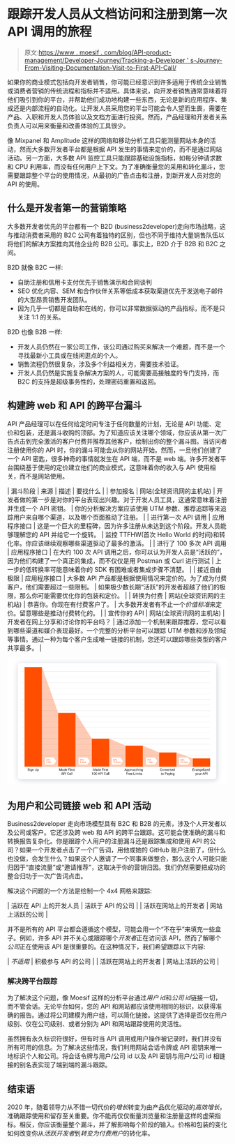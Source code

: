 # 跟踪开发人员从文档访问和注册到第一次 API 调用的旅程

> 原文:[https://www . moesif . com/blog/API-product-management/Developer-Journey/Tracking-a-Developer ' s-Journey-From-Visiting-Documentation-Visit-to-First-API-Call/](https://www.moesif.com/blog/api-product-management/developer-journey/Tracking-a-Developer)

如果你的商业模式包括向开发者销售，你可能已经意识到许多适用于传统企业销售或消费者营销的传统流程和指标并不适用。具体来说，向开发者销售通常意味着将他们吸引到你的平台，并帮助他们成功地构建一些东西，无论是新的应用程序、集成还是内部流程的自动化。让开发人员采用您的平台可能会令人望而生畏，需要在产品、入职和开发人员体验以及文档方面进行投资。然而，产品经理和开发者关系负责人可以用来衡量和改善体验的工具很少。

像 Mixpanel 和 Amplitude 这样的网络和移动分析工具只能测量网站本身的活动，然而大多数开发者平台都是根据 API 发生的事情来定价的，而不是通过网站活动。另一方面，大多数 API 监控工具只能跟踪基础设施指标，如每分钟请求数和 CPU 利用率，而没有任何用户上下文。为了准确衡量您的采用和转化漏斗，您需要跟踪整个平台的使用情况，从最初的广告点击和注册，到新开发人员对您的 API 的使用。

## 什么是开发者第一的营销策略

大多数开发者优先的平台都有一个 B2D (business2developer)走向市场战略，这与推动消费者采用的 B2C 公司有着独特的区别，但也不同于维持大量销售队伍以将他们的解决方案推向其他企业的 B2B 公司。事实上，B2D 介于 B2B 和 B2C 之间。

B2D 就像 B2C 一样:

*   自助注册和信用卡支付优先于销售演示和合同谈判
*   SEO 优化内容、SEM 和合作伙伴关系等低成本获取渠道优先于发送电子邮件的大型昂贵销售开发团队。
*   因为几乎一切都是自助和在线的，你可以非常数据驱动的产品指标，而不是只关注 1:1 的关系。

B2D 也像 B2B 一样:

*   开发人员仍然在一家公司工作，该公司通过购买来解决一个难题，而不是一个寻找最新小工具或在线闲逛点的个人。
*   销售流程仍然很复杂，涉及多个利益相关方，需要技术验证。
*   开发人员仍然是实施复杂解决方案的人，可能需要高接触度的专门支持，而 B2C 的支持是超级事务性的，处理密码重置和返回。

## 构建跨 web 和 API 的跨平台漏斗

API 产品经理可以在任何给定时间专注于任何数量的计划，无论是 API 功能、定价和包装，还是漏斗收购的顶部。为了知道应该关注哪个领域，你应该从第一次广告点击到完全激活的客户付费并推荐其他客户，绘制出你的整个漏斗图。当访问者注册使用你的 API 时，你的漏斗可能会从你的网站开始。然而，一旦他们创建了一个 API 密匙，很多神奇的事情就发生在 API 端，而不是 web 端。许多开发者平台围绕基于使用的定价建立他们的商业模式，这意味着你的收入与 API 使用相关，而不是网站使用。

| 漏斗阶段 | 来源 | 描述 | 要找什么 |
| 参加报名 | 网站(全球资讯网的主机站) | 开发者做的第一步是对你的平台表现出兴趣。对于开发人员工具，这通常意味着注册并生成一个 API 密钥。 | 你的分析解决方案应该使用 UTM 参数、推荐追踪等来追踪用户来自哪个渠道，以及哪个页面推动了注册。 |
| 进行第一次 API 调用 | 应用程序接口 | 这是一个巨大的里程碑，因为许多注册从未达到这个阶段。开发人员能够理解您的 API 并给它一个旋转。 | 监控 TTFHW(首次 Hello World 的时间)和转化率。你应该继续观察哪些渠道驱动了最多的激活。 |
| 进行了 100 多次 API 调用 | 应用程序接口 | 在大约 100 次 API 调用之后，你可以认为开发人员是“活跃的”，因为他们构建了一个真正的集成，而不仅仅是用 Postman 或 Curl 进行测试 | 上一步的低转换率可能意味着你的 SDK 有困难或者集成步骤不清楚。 |
| 接近自由极限 | 应用程序接口 | 大多数 API 产品都是根据使用情况来定价的。为了成为付费客户，他们需要超过一些限制。 | 如果极少数长期“活跃”的开发者超越了他们的极限，那么你可能需要优化你的包装和定价。 |
| 转换为付费 | 网站(全球资讯网的主机站) | 恭喜你。你现在有付费客户了。 | 大多数开发者有不止一个*价值标准*来定价。留意哪些是推动付费转化的。 |
| 宣传你的 API | 网站(全球资讯网的主机站) | 开发者在网上分享和讨论你的平台吗？ | 通过添加一个机制来跟踪推荐，您可以看到哪些渠道和媒介表现最好。一个完整的分析平台可以跟踪 UTM 参数和涉及领域等事情。通过一种为每个客户生成唯一链接的机制，您还可以跟踪哪些类型的客户共享最多。 |

![API Adoption Funnel](img/e80e54db8c761e945d8525f5477261fa.png)

## 为用户和公司链接 web 和 API 活动

Business2developer 走向市场模型具有 B2C 和 B2B 的元素，涉及个人开发者以及公司或客户。它还涉及跨 web 和 API 的跨平台跟踪。这可能会使准确的漏斗和转换报告复杂化。你是跟踪个人用户的注册漏斗还是跟踪集成和使用 API 的公司？如果一个开发者点击了一个广告词，用他或她的 GitHub 账户注册了，但什么也没做，会发生什么？如果这个人邀请了一个同事来做整合，那么这个人可能只能归因于“直接流量”或“邀请推荐”，这取决于你的营销归因。我们仍然需要把成功的整合归功于一次广告词点击。

解决这个问题的一个方法是绘制一个 4x4 网格来跟踪:

| 活跃在 API 上的开发人员 | 活跃于 API 的公司 |
| 活跃在网站上的开发者 | 网站上活跃的公司 |

并不是所有的 API 平台都会遵循这个模型，可能会用一个“不在乎”来填充一些盒子。例如，许多 API 并不关心或跟踪哪个*开发者*正在访问该 API，然而了解哪个*公司*正在使用该 API 是很重要的。在这种情况下，我们希望跟踪以下内容:

| *不适用* | 积极参与 API 的公司 |
| 活跃在网站上的开发者 | 网站上活跃的公司 |

### 解决跨平台跟踪

为了解决这个问题，像 Moesif 这样的分析平台通过*用户 id*和*公司 id*链接一切，而不管会话。无论平台如何，您的 API 和网站都应该使用相同的标识，以获得准确的报告。通过将公司建模为用户组，可以简化链接。这提供了选择是否仅在用户级别、仅在公司级别、或者分别为 API 和网站跟踪使用的灵活性。

虽然拥有永久标识符很好，但有时当 API 调用或用户操作被记录时，我们并没有所有可用的信息。为了解决这些情况，我们利用网站会话令牌或 API 密钥来唯一地标识个人和公司。将会话令牌与用户/公司 id 以及 API 密钥与用户/公司 id 相链接的别名表实现了端到端的漏斗跟踪。

## 结束语

2020 年，随着领导力从不惜一切代价的*增长*转变为由产品优化驱动的*高效增长*，准确跟踪使用和留存至关重要。你不能再仅仅衡量浏览量和注册量这样的虚荣指标。相反，你应该衡量整个漏斗，并了解影响每个阶段的输入。价格和包装的变化如何改变你从*活跃开发者*到*转变为付费用户*的转化率。